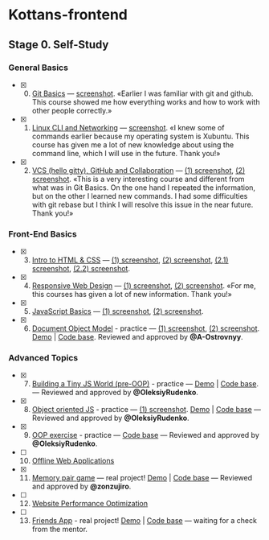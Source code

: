 # Kottans-frontend

## Stage 0. Self-Study

### General Basics
- [x] 0. [Git Basics](https://github.com/kottans/frontend/blob/master/tasks/git-intro.md) — [screenshot](https://raw.githubusercontent.com/alexdefender/kottans-frontend/master/git_basics/Screenshot_2018-12-08_06-42-22.png). «Earlier I was familiar with git and github. This course showed me how everything works and how to work with other people correctly.»
- [x] 1. [Linux CLI and Networking](https://github.com/kottans/frontend/blob/master/tasks/linux-cli-http.md) — [screenshot](https://raw.githubusercontent.com/alexdefender/kottans-frontend/master/task_linux_cli/Screenshot_2018-12-09_08-18-23.png). «I knew some of commands earlier because my operating system is Xubuntu. This course has given me a lot of new knowledge about using the command line, which I will use in the future. Thank you!»
- [x] 2. [VCS (hello gitty), GitHub and Collaboration](https://github.com/kottans/frontend/blob/master/tasks/git-collaboration.md) — [(1) screenshot](https://raw.githubusercontent.com/alexdefender/kottans-frontend/master/task_git_collaboration/Screenshot_2018-12-12_06-13-15.png), [(2) screenshot](https://raw.githubusercontent.com/alexdefender/kottans-frontend/master/task_git_collaboration/Screenshot_2018-12-14_06-32-37.png). «This is a very interesting course and different from what was in Git Basics. On the one hand I repeated the information, but on the other I learned new commands. I had some difficulties with git rebase but I think I will resolve this issue in the near future. Thank you!»

### Front-End Basics
- [x] 3. [Intro to HTML & CSS](https://github.com/kottans/frontend/blob/master/tasks/html-css-intro.md) — [(1) screenshot](https://raw.githubusercontent.com/alexdefender/kottans-frontend/master/task_html_css_intro/Screenshot_2018-12-15_10-27-14.png), [(2) screenshot](https://raw.githubusercontent.com/alexdefender/kottans-frontend/master/task_html_css_intro/Screenshot_2018-12-19_05-59-39.png), [(2.1) screenshot](https://raw.githubusercontent.com/alexdefender/kottans-frontend/master/task_html_css_intro/Screenshot_2018-12-19_06-00-24.png), [(2.2) screenshot](https://raw.githubusercontent.com/alexdefender/kottans-frontend/master/task_html_css_intro/Screenshot_2018-12-19_06-00-33.png).
- [x] 4. [Responsive Web Design](https://github.com/kottans/frontend/blob/master/tasks/html-css-responsive.md) — [(1) screenshot](https://raw.githubusercontent.com/alexdefender/kottans-frontend/master/task_responsive_web_design/Screenshot_2018-12-21_06-35-50.png), [(2) screenshot](https://raw.githubusercontent.com/alexdefender/kottans-frontend/master/task_responsive_web_design/Screenshot_2018-12-22_05-06-59.png). «For me, this courses has given a lot of new information. Thank you!»
- [x] 5. [JavaScript Basics](https://github.com/kottans/frontend/blob/master/tasks/js-basics.md) — [(1) screenshot](https://raw.githubusercontent.com/alexdefender/kottans-frontend/master/task_js_basics/Screenshot_2018-12-25_05-44-17.png), [(2) screenshot](https://raw.githubusercontent.com/alexdefender/kottans-frontend/master/task_js_basics/Screenshot_2018-12-27_06-43-12.png).
- [x] 6. [Document Object Model](https://github.com/kottans/frontend/blob/master/tasks/js-dom.md) - practice — [(1) screenshot](https://raw.githubusercontent.com/alexdefender/kottans-frontend/master/task_js_dom/Screenshot_2018-12-29_17-08-18.png), [(2) screenshot](https://raw.githubusercontent.com/alexdefender/kottans-frontend/master/task_js_dom/Screenshot_2018-12-30_13-03-52.png). [Demo](https://alexdefender.github.io/js-dom-side-menu/) | [Code base](https://github.com/alexdefender/js-dom-side-menu). Reviewed and approved by **@A-Ostrovnyy**.

### Advanced Topics
- [x] 7. [Building a Tiny JS World (pre-OOP)](https://github.com/kottans/frontend/blob/master/tasks/js-pre-oop.md) - practice — [Demo](https://alexdefender.github.io/a-tiny-JS-world/) | [Code base](https://github.com/alexdefender/a-tiny-JS-world). — Reviewed and approved by **@OleksiyRudenko**.
- [x] 8. [Object oriented JS](https://github.com/kottans/frontend/blob/master/tasks/js-oop.md) - practice — [(1) screenshot](https://raw.githubusercontent.com/alexdefender/kottans-frontend/master/task_js_oop/Screenshot_2019-01-04_05-20-10.png). [Demo](https://alexdefender.github.io/frogger-arcade-game/) | [Code base](https://github.com/alexdefender/frogger-arcade-game) — Reviewed and approved by **@OleksiyRudenko**.
- [x] 9. [OOP exercise](https://github.com/kottans/frontend/blob/master/tasks/js-post-oop.md) - practice — [Code base](https://github.com/alexdefender/frontend-2019-homeworks/tree/a-tiny-ls-world-oop/submissions/alexdefender/a-tiny-JS-world-oop) — Reviewed and approved by **@OleksiyRudenko**.
- [ ] 10. [Offline Web Applications](https://github.com/kottans/frontend/blob/master/tasks/app-design-offline.md)
- [x] 11. [Memory pair game](https://github.com/kottans/frontend/blob/master/tasks/memory-pair-game.md) — real project! [Demo](https://alexdefender.github.io/memory-pair-game/) | [Code base](https://github.com/alexdefender/memory-pair-game) — Reviewed and approved by **@zonzujiro**.
- [ ] 12. [Website Performance Optimization](https://github.com/kottans/frontend/blob/master/tasks/app-design-performance.md)
- [ ] 13. [Friends App](https://github.com/kottans/frontend/blob/master/tasks/friends-app.md) - real project! [Demo](https://alexdefender.github.io/friends-app/) | [Code base](https://github.com/alexdefender/friends-app) — waiting for a check from the mentor.

